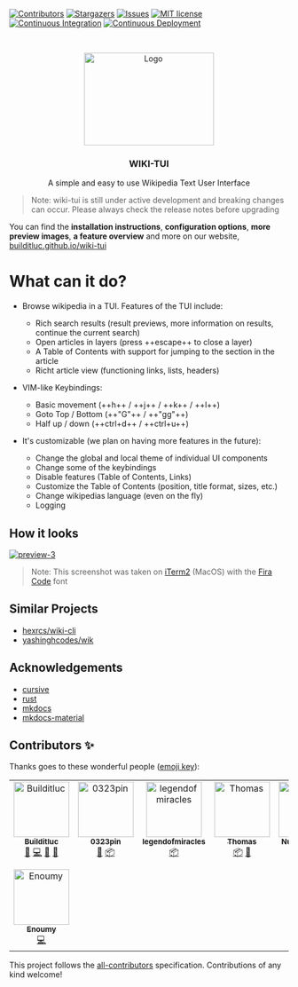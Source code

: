 [![Contributors](https://img.shields.io/github/all-contributors/builditluc/wiki-tui/main?color=orange&label=Contributors&style=for-the-badge)](#contributors-)
[![Stargazers](https://img.shields.io/github/stars/Builditluc/wiki-tui.svg?style=for-the-badge)](https://github.com/Builditluc/wiki-tui/stargazers)
[![Issues](https://img.shields.io/github/issues/Builditluc/wiki-tui.svg?style=for-the-badge)](https://github.com/Builditluc/wiki-tui/issues)
[![MIT license](https://img.shields.io/github/license/Builditluc/wiki-tui?style=for-the-badge)](https://github.com/Builditluc/wiki-tui/blob/stable/LICENSE.txt)
[![Continuous Integration](https://img.shields.io/github/actions/workflow/status/builditluc/wiki-tui/ci.yml?label=Continuous%20Integration&style=for-the-badge)](https://github.com/Builditluc/wiki-tui/actions/workflows/ci.yml)
[![Continuous Deployment](https://img.shields.io/github/actions/workflow/status/builditluc/wiki-tui/cd.yml?label=Continuous%20Deployment&style=for-the-badge)](https://github.com/Builditluc/wiki-tui/actions/workflows/cd.yml)

<br />
<p align="center">
  <a href="https://github.com/Builditluc/wiki-tui">
    <img src= "https://raw.githubusercontent.com/Builditluc/wiki-tui/main/logo.png" alt="Logo" width="234" height="167">
  </a>

  <h3 align="center">WIKI-TUI</h3>

  <p align="center">
    A simple and easy to use Wikipedia Text User Interface
  </p>
</p>

> Note: wiki-tui is still under active development and breaking changes can occur. Please always check the release notes before upgrading

You can find the **installation instructions**, **configuration options**, **more preview images**, **a feature overview** and more on our website, [builditluc.github.io/wiki-tui](https://builditluc.github.io/wiki-tui/)

# What can it do?

- Browse wikipedia in a TUI. Features of the TUI include:

    - Rich search results (result previews, more information on results,
      continue the current search)
    - Open articles in layers (press ++escape++ to close a layer)
    - A Table of Contents with support for jumping to the section in the
      article
    - Richt article view (functioning links, lists, headers)

- VIM-like Keybindings:
    
    - Basic movement (++h++ / ++j++ / ++k++ / ++l++)
    - Goto Top / Bottom (++"G"++ / ++"gg"++)
    - Half up / down (++ctrl+d++ / ++ctrl+u++)

- It's customizable (we plan on having more features in the future):

    - Change the global and local theme of individual UI components
    - Change some of the keybindings
    - Disable features (Table of Contents, Links)
    - Customize the Table of Contents (position, title format, sizes, etc.)
    - Change wikipedias language (even on the fly)
    - Logging

## How it looks

[![preview-3](https://raw.githubusercontent.com/Builditluc/wiki-tui/main/docs/assets/images/preview-3.png)](docs/assets/images/preview-3.png)
> Note: This screenshot was taken on [iTerm2](https://iterm2.com) (MacOS) with the [Fira Code](https://github.com/tonsky/FiraCode) font

## Similar Projects

* [hexrcs/wiki-cli](https://github.com/hexrcs/wiki-cli)
* [yashinghcodes/wik](https://github.com/yashsinghcodes/wik)

## Acknowledgements

* [cursive](https://github.com/gyscos/cursive)
* [rust](https://www.rust-lang.org/)
* [mkdocs](https://www.mkdocs.org/)
* [mkdocs-material](https://github.com/squidfunk/mkdocs-material)

## Contributors ✨

Thanks goes to these wonderful people ([emoji key](https://allcontributors.org/docs/en/emoji-key)):

<!-- ALL-CONTRIBUTORS-LIST:START - Do not remove or modify this section -->
<!-- prettier-ignore-start -->
<!-- markdownlint-disable -->
<table>
  <tbody>
    <tr>
      <td align="center" valign="top" width="14.28%"><a href="https://github.com/Builditluc"><img src="https://avatars.githubusercontent.com/u/37375448?v=4?s=100" width="100px;" alt="Builditluc"/><br /><sub><b>Builditluc</b></sub></a><br /><a href="#ideas-Builditluc" title="Ideas, Planning, & Feedback">🤔</a> <a href="https://github.com/Builditluc/wiki-tui/commits?author=Builditluc" title="Code">💻</a> <a href="https://github.com/Builditluc/wiki-tui/commits?author=Builditluc" title="Documentation">📖</a> <a href="https://github.com/Builditluc/wiki-tui/issues?q=author%3ABuilditluc" title="Bug reports">🐛</a></td>
      <td align="center" valign="top" width="14.28%"><a href="https://github.com/0323pin"><img src="https://avatars.githubusercontent.com/u/90570748?v=4?s=100" width="100px;" alt="0323pin"/><br /><sub><b>0323pin</b></sub></a><br /><a href="https://github.com/Builditluc/wiki-tui/issues?q=author%3A0323pin" title="Bug reports">🐛</a> <a href="#platform-0323pin" title="Packaging/porting to new platform">📦</a></td>
      <td align="center" valign="top" width="14.28%"><a href="https://github.com/legendofmiracles"><img src="https://avatars.githubusercontent.com/u/30902201?v=4?s=100" width="100px;" alt="legendofmiracles"/><br /><sub><b>legendofmiracles</b></sub></a><br /><a href="#platform-legendofmiracles" title="Packaging/porting to new platform">📦</a></td>
      <td align="center" valign="top" width="14.28%"><a href="https://github.com/ThomasFrans"><img src="https://avatars.githubusercontent.com/u/48214567?v=4?s=100" width="100px;" alt="Thomas"/><br /><sub><b>Thomas</b></sub></a><br /><a href="#platform-ThomasFrans" title="Packaging/porting to new platform">📦</a> <a href="https://github.com/Builditluc/wiki-tui/issues?q=author%3AThomasFrans" title="Bug reports">🐛</a></td>
      <td align="center" valign="top" width="14.28%"><a href="https://github.com/nunotexbsd"><img src="https://avatars.githubusercontent.com/u/43720668?v=4?s=100" width="100px;" alt="Nuno Teixeira"/><br /><sub><b>Nuno Teixeira</b></sub></a><br /><a href="#platform-nunotexbsd" title="Packaging/porting to new platform">📦</a></td>
      <td align="center" valign="top" width="14.28%"><a href="http://juans.dev"><img src="https://avatars.githubusercontent.com/u/47149574?v=4?s=100" width="100px;" alt="cshjsc"/><br /><sub><b>cshjsc</b></sub></a><br /><a href="https://github.com/Builditluc/wiki-tui/commits?author=cshjsc" title="Code">💻</a></td>
      <td align="center" valign="top" width="14.28%"><a href="https://github.com/non-descriptive"><img src="https://avatars.githubusercontent.com/u/5757533?v=4?s=100" width="100px;" alt="Dmitry Kozlovtsev"/><br /><sub><b>Dmitry Kozlovtsev</b></sub></a><br /><a href="https://github.com/Builditluc/wiki-tui/issues?q=author%3Anon-descriptive" title="Bug reports">🐛</a></td>
    </tr>
    <tr>
      <td align="center" valign="top" width="14.28%"><a href="https://github.com/Enoumy"><img src="https://avatars.githubusercontent.com/u/45022810?v=4?s=100" width="100px;" alt="Enoumy"/><br /><sub><b>Enoumy</b></sub></a><br /><a href="https://github.com/Builditluc/wiki-tui/commits?author=Enoumy" title="Code">💻</a></td>
    </tr>
  </tbody>
</table>

<!-- markdownlint-restore -->
<!-- prettier-ignore-end -->

<!-- ALL-CONTRIBUTORS-LIST:END -->

This project follows the [all-contributors](https://github.com/all-contributors/all-contributors) specification. Contributions of any kind welcome!
